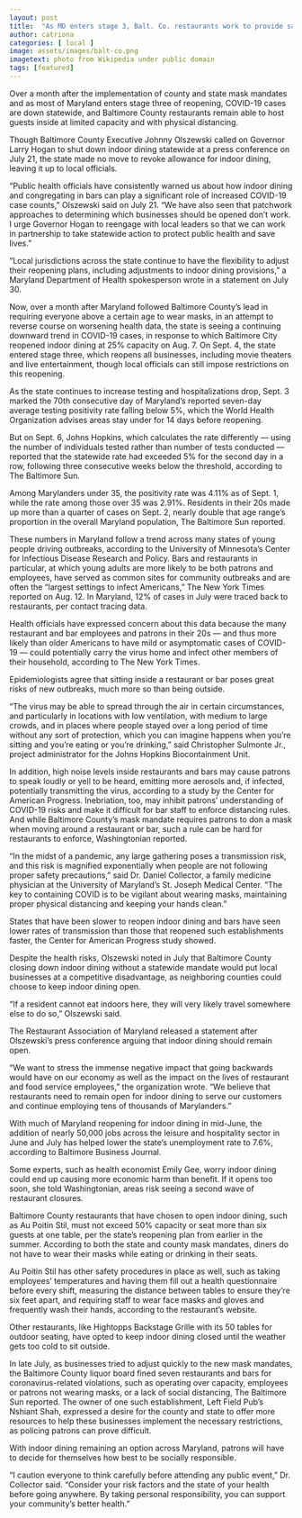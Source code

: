 ```yaml
---
layout: post
title:  "As MD enters stage 3, Balt. Co. restaurants work to provide safe environments"
author: catriona
categories: [ local ]
image: assets/images/balt-co.png
imagetext: photo from Wikipedia under public domain
tags: [featured]
---
```


Over a month after the implementation of county and state mask mandates and as most of Maryland enters stage three of reopening, COVID-19 cases are down statewide, and Baltimore County restaurants remain able to host guests inside at limited capacity and with physical distancing.

Though Baltimore County Executive Johnny Olszewski called on Governor Larry Hogan to shut down indoor dining statewide at a press conference on July 21, the state made no move to revoke allowance for indoor dining, leaving it up to local officials.

“Public health officials have consistently warned us about how indoor dining and congregating in bars can play a significant role of increased COVID-19 case counts,” Olszewski said on July 21. “We have also seen that patchwork approaches to determining which businesses should be opened don’t work. I urge Governor Hogan to reengage with local leaders so that we can work in partnership to take statewide action to protect public health and save lives.”

“Local jurisdictions across the state continue to have the flexibility to adjust their reopening plans, including adjustments to indoor dining provisions,” a Maryland Department of Health spokesperson wrote in a statement on July 30.

Now, over a month after Maryland followed Baltimore County’s lead in requiring everyone above a certain age to wear masks, in an attempt to reverse course on worsening health data, the state is seeing a continuing downward trend in COVID-19 cases, in response to which Baltimore City reopened indoor dining at 25% capacity on Aug. 7. On Sept. 4, the state entered stage three, which reopens all businesses, including movie theaters and live entertainment, though local officials can still impose restrictions on this reopening.

As the state continues to increase testing and hospitalizations drop, Sept. 3 marked the 70th consecutive day of Maryland’s reported seven-day average testing positivity rate falling below 5%, which the World Health Organization advises areas stay under for 14 days before reopening. 

But on Sept. 6, Johns Hopkins, which calculates the rate differently — using the number of individuals tested rather than number of tests conducted — reported that the statewide rate had exceeded 5% for the second day in a row, following three consecutive weeks below the threshold, according to The Baltimore Sun.

Among Marylanders under 35, the positivity rate was 4.11% as of Sept. 1, while the rate among those over 35 was 2.91%. Residents in their 20s made up more than a quarter of cases on Sept. 2, nearly double that age range’s proportion in the overall Maryland population, The Baltimore Sun reported.

These numbers in Maryland follow a trend across many states of young people driving outbreaks, according to the University of Minnesota’s Center for Infectious Disease Research and Policy. Bars and restaurants in particular, at which young adults are more likely to be both patrons and employees, have served as common sites for community outbreaks and are often the “largest settings to infect Americans,” The New York Times reported on Aug. 12. In Maryland, 12% of cases in July were traced back to restaurants, per contact tracing data.

Health officials have expressed concern about this data because the many restaurant and bar employees and patrons in their 20s — and thus more likely than older Americans to have mild or asymptomatic cases of COVID-19 — could potentially carry the virus home and infect other members of their household, according to The New York Times.

Epidemiologists agree that sitting inside a restaurant or bar poses great risks of new outbreaks, much more so than being outside. 

“The virus may be able to spread through the air in certain circumstances, and particularly in locations with low ventilation, with medium to large crowds, and in places where people stayed over a long period of time without any sort of protection, which you can imagine happens when you’re sitting and you’re eating or you’re drinking,” said Christopher Sulmonte Jr., project administrator for the Johns Hopkins Biocontainment Unit.

In addition, high noise levels inside restaurants and bars may cause patrons to speak loudly or yell to be heard, emitting more aerosols and, if infected, potentially transmitting the virus, according to a study by the Center for American Progress. Inebriation, too, may inhibit patrons’ understanding of COVID-19 risks and make it difficult for bar staff to enforce distancing rules. And while Baltimore County’s mask mandate requires patrons to don a mask when moving around a restaurant or bar, such a rule can be hard for restaurants to enforce, Washingtonian reported.

“In the midst of a pandemic, any large gathering poses a transmission risk, and this risk is magnified exponentially when people are not following proper safety precautions,” said Dr. Daniel Collector, a family medicine physician at the University of Maryland’s St. Joseph Medical Center. “The key to containing COVID is to be vigilant about wearing masks, maintaining proper physical distancing and keeping your hands clean.”

States that have been slower to reopen indoor dining and bars have seen lower rates of transmission than those that reopened such establishments faster, the Center for American Progress study showed.

Despite the health risks, Olszewski noted in July that Baltimore County closing down indoor dining without a statewide mandate would put local businesses at a competitive disadvantage, as neighboring counties could choose to keep indoor dining open. 

“If a resident cannot eat indoors here, they will very likely travel somewhere else to do so,” Olszewski said.

The Restaurant Association of Maryland released a statement after Olszewski’s press conference arguing that indoor dining should remain open.

“We want to stress the immense negative impact that going backwards would have on our economy as well as the impact on the lives of restaurant and food service employees,” the organization wrote. “We believe that restaurants need to remain open for indoor dining to serve our customers and continue employing tens of thousands of Marylanders.”

With much of Maryland reopening for indoor dining in mid-June, the addition of nearly 50,000 jobs across the leisure and hospitality sector in June and July has helped lower the state’s unemployment rate to 7.6%, according to Baltimore Business Journal. 

Some experts, such as health economist Emily Gee, worry indoor dining could end up causing more economic harm than benefit. If it opens too soon, she told Washingtonian, areas risk seeing a second wave of restaurant closures.

Baltimore County restaurants that have chosen to open indoor dining, such as Au Poitin Stil, must not exceed 50% capacity or seat more than six guests at one table, per the state’s reopening plan from earlier in the summer. According to both the state and county mask mandates, diners do not have to wear their masks while eating or drinking in their seats.

Au Poitin Stil has other safety procedures in place as well, such as taking employees’ temperatures and having them fill out a health questionnaire before every shift, measuring the distance between tables to ensure they’re six feet apart, and requiring staff to wear face masks and gloves and frequently wash their hands, according to the restaurant’s website. 

Other restaurants, like Hightopps Backstage Grille with its 50 tables for outdoor seating, have opted to keep indoor dining closed until the weather gets too cold to sit outside.

In late July, as businesses tried to adjust quickly to the new mask mandates, the Baltimore County liquor board fined seven restaurants and bars for coronavirus-related violations, such as operating over capacity, employees or patrons not wearing masks, or a lack of social distancing, The Baltimore Sun reported. The owner of one such establishment, Left Field Pub’s Nshiant Shah, expressed a desire for the county and state to offer more resources to help these businesses implement the necessary restrictions, as policing patrons can prove difficult.

With indoor dining remaining an option across Maryland, patrons will have to decide for themselves how best to be socially responsible.

“I caution everyone to think carefully before attending any public event,” Dr. Collector said. “Consider your risk factors and the state of your health before going anywhere. By taking personal responsibility, you can support your community’s better health.”
